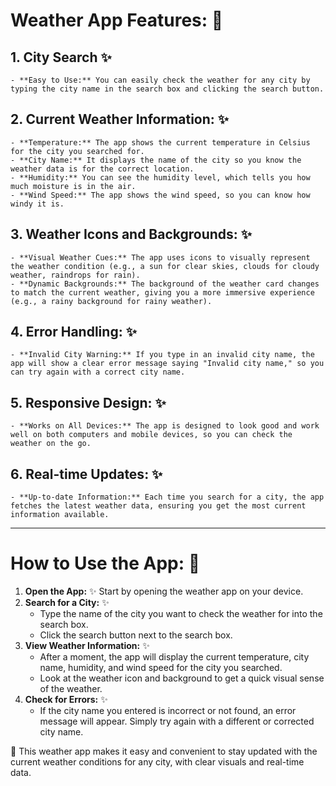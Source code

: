 # Weather App Features: 🚀

## 1. City Search ✨

    - **Easy to Use:** You can easily check the weather for any city by typing the city name in the search box and clicking the search button.

## 2. Current Weather Information: ✨

    - **Temperature:** The app shows the current temperature in Celsius for the city you searched for.
    - **City Name:** It displays the name of the city so you know the weather data is for the correct location.
    - **Humidity:** You can see the humidity level, which tells you how much moisture is in the air.
    - **Wind Speed:** The app shows the wind speed, so you can know how windy it is.

## 3. Weather Icons and Backgrounds: ✨

    - **Visual Weather Cues:** The app uses icons to visually represent the weather condition (e.g., a sun for clear skies, clouds for cloudy weather, raindrops for rain).
    - **Dynamic Backgrounds:** The background of the weather card changes to match the current weather, giving you a more immersive experience (e.g., a rainy background for rainy weather).

## 4. Error Handling: ✨

    - **Invalid City Warning:** If you type in an invalid city name, the app will show a clear error message saying "Invalid city name," so you can try again with a correct city name.

## 5. Responsive Design: ✨

    - **Works on All Devices:** The app is designed to look good and work well on both computers and mobile devices, so you can check the weather on the go.

## 6. Real-time Updates: ✨
    - **Up-to-date Information:** Each time you search for a city, the app fetches the latest weather data, ensuring you get the most current information available.

***

# How to Use the App: 🚀

1. **Open the App:** ✨
Start by opening the weather app on your device.
2. **Search for a City:** ✨
    - Type the name of the city you want to check the weather for into the search box.
    - Click the search button next to the search box.
3. **View Weather Information:** ✨
    - After a moment, the app will display the current temperature, city name, humidity, and wind speed for the city you searched.
    - Look at the weather icon and background to get a quick visual sense of the weather.
4. **Check for Errors:** ✨
    - If the city name you entered is incorrect or not found, an error message will appear. Simply try again with a different or corrected city name.

🔴 This weather app makes it easy and convenient to stay updated with the current weather conditions for any city, with clear visuals and real-time data.
